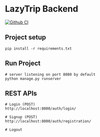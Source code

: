 # LazyTrip Backend
[![Github CI](https://github.com/cs130-w22/Group-A4/actions/workflows/django-ci.yml/badge.svg)](https://github.com/cs130-w22/Group-A4/actions/workflows/django-ci.yml)

## Project setup
```
pip install -r requirements.txt
```

## Run Project
```
# server listening on port 8080 by default
python manage.py runserver
```

## REST APIs
```
# Login (POST)
http://localhost:8000/auth/login/

# Signup (POST)
http://localhost:8000/auth/registration/

# Logout

```